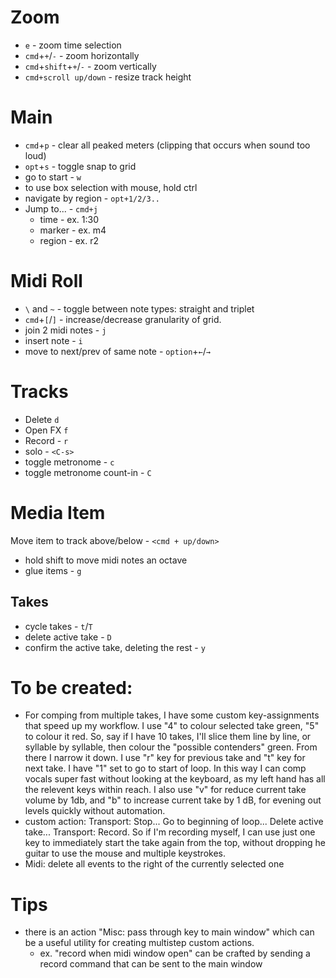 
# Zoom
- `e` - zoom time selection
- `cmd`+`+`/`-` - zoom horizontally
- `cmd`+`shift`+`+`/`-` - zoom vertically
- `cmd+scroll up/down` - resize track height

# Main
- `cmd`+`p` - clear all peaked meters (clipping that occurs when sound too loud)
- `opt`+`s` - toggle snap to grid
- go to start - `w`
- to use box selection with mouse, hold ctrl
- navigate by region - `opt+1/2/3..`
- Jump to... - `cmd+j`
    - time - ex. 1:30
    - marker - ex. m4
    - region - ex. r2

# Midi Roll
- `\` and `~` - toggle between note types: straight and triplet
- `cmd`+`[`/`]` - increase/decrease granularity of grid.
- join 2 midi notes - `j`
- insert note - `i`
- move to next/prev of same note - `option`+`←`/`→`

# Tracks
- Delete `d`
- Open FX `f`
- Record - `r`
- solo - `<C-s>`
- toggle metronome - `c`
- toggle metronome count-in - `C`

# Media Item
Move item to track above/below - `<cmd + up/down>`
- hold shift to move midi notes an octave
- glue items - `g`

## Takes
- cycle takes - `t`/`T`
- delete active take - `D`
- confirm the active take, deleting the rest - `y`

# To be created:
- For comping from multiple takes, I have some custom key-assignments that speed up my workflow. I use "4" to colour selected take green, "5" to colour it red. So, say if I have 10 takes, I'll slice them line by line, or syllable by syllable, then colour the "possible contenders" green. From there I narrow it down. I use "r" key for previous take and "t" key for next take. I have "1" set to go to start of loop. In this way I can comp vocals super fast without looking at the keyboard, as my left hand has all the relevent keys within reach. I also use "v" for reduce current take volume by 1db, and "b" to increase current take by 1 dB, for evening out levels quickly without automation.
- custom action: Transport: Stop... Go to beginning of loop... Delete active take... Transport: Record. So if I'm recording myself, I can use just one key to immediately start the take again from the top, without dropping he guitar to use the mouse and multiple keystrokes.
- Midi: delete all events to the right of the currently selected one

# Tips
- there is an action "Misc: pass through key to main window" which can be a useful utility for creating multistep custom actions.
    - ex. "record when midi window open" can be crafted by sending a record command that can be sent to the main window